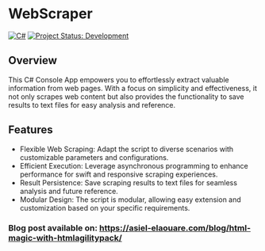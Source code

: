 # WebScraper
[![C#](https://img.shields.io/badge/Language-C%23-blue.svg)](https://docs.microsoft.com/en-us/dotnet/csharp/) [![Project Status: Development](https://img.shields.io/badge/Project%20Status-Development-yellow.svg)](https://your-project-url)


## Overview
This C# Console App empowers you to effortlessly extract valuable information from web pages. With a focus on simplicity and effectiveness, it not only scrapes web content but also provides the functionality to save results to text files for easy analysis and reference.

## Features

- Flexible Web Scraping: Adapt the script to diverse scenarios with customizable parameters and configurations.
- Efficient Execution: Leverage asynchronous programming to enhance performance for swift and responsive scraping experiences.
- Result Persistence: Save scraping results to text files for seamless analysis and future reference.
- Modular Design: The script is modular, allowing easy extension and customization based on your specific requirements.

### Blog post available on: https://asiel-elaouare.com/blog/html-magic-with-htmlagilitypack/

